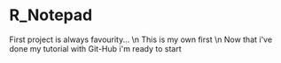 # R_Notepad
First project is always favourity...
\n This is my own first
\n Now that i've done my tutorial with Git-Hub i'm ready to start
